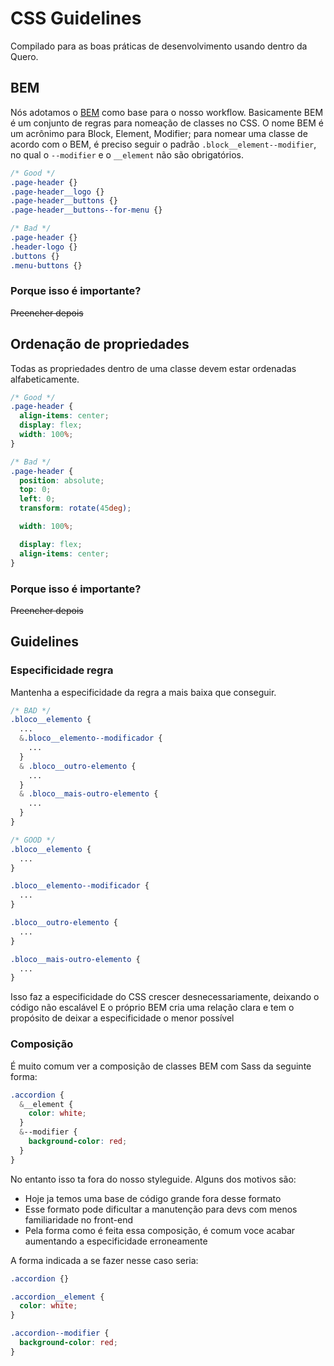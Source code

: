 # CSS Guidelines

Compilado para as boas práticas de desenvolvimento usando dentro da Quero.

## BEM

Nós adotamos o [BEM][1] como base para o nosso workflow. Basicamente BEM é um conjunto de regras para nomeação de classes no CSS. O nome BEM é um acrônimo para Block, Element, Modifier; para nomear uma classe de acordo com o BEM, é preciso seguir o padrão `.block__element--modifier`, no qual o `--modifier` e o `__element` não são obrigatórios.

```css
/* Good */
.page-header {}
.page-header__logo {}
.page-header__buttons {}
.page-header__buttons--for-menu {}

/* Bad */
.page-header {}
.header-logo {}
.buttons {}
.menu-buttons {}
```

### Porque isso é importante?

~~Preencher depois~~

## Ordenação de propriedades

Todas as propriedades dentro de uma classe devem estar ordenadas alfabeticamente.

```css
/* Good */
.page-header {
  align-items: center;
  display: flex;
  width: 100%;
}

/* Bad */
.page-header {
  position: absolute;
  top: 0;
  left: 0;
  transform: rotate(45deg);

  width: 100%;

  display: flex;
  align-items: center;
}
```

### Porque isso é importante?

~~Preencher depois~~

[1]: http://getbem.com/introduction/

## Guidelines

### Especificidade regra

Mantenha a especificidade da regra a mais baixa que conseguir.

```scss
/* BAD */
.bloco__elemento {
  ...
  &.bloco__elemento--modificador {
    ...
  }
  & .bloco__outro-elemento {
    ...
  }
  & .bloco__mais-outro-elemento {
    ...
  }
}

/* GOOD */
.bloco__elemento {
  ...
}

.bloco__elemento--modificador {
  ...
}

.bloco__outro-elemento {
  ...
}

.bloco__mais-outro-elemento {
  ...
}
```

Isso faz a especificidade do CSS crescer desnecessariamente, deixando o código não escalável
E o próprio BEM cria uma relação clara e tem o propósito de deixar a especificidade o menor possível

### Composição

É muito comum ver a composição de classes BEM com Sass da seguinte forma:

```scss
.accordion {
  &__element {
    color: white;
  }
  &--modifier {
    background-color: red;
  }
}
```

No entanto isso ta fora do nosso styleguide. Alguns dos motivos são:
- Hoje ja temos uma base de código grande fora desse formato
- Esse formato pode dificultar a manutenção para devs com menos familiaridade no front-end
- Pela forma como é feita essa composição, é comum voce acabar aumentando a especificidade
 erroneamente

A forma indicada a se fazer nesse caso seria:

```scss
.accordion {}

.accordion__element {
  color: white;
}

.accordion--modifier {
  background-color: red;
}
```
